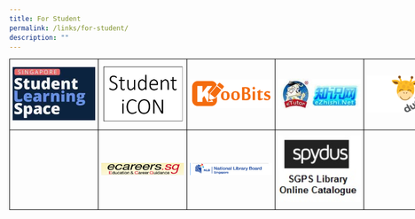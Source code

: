 ```yaml
---
title: For Student
permalink: /links/for-student/
description: ""
---
```

<style type="text/css">
.tg  {border-collapse:collapse;border-spacing:0;margin:0px auto;}
.tg td{border-color:black;border-style:solid;border-width:1px;font-family:Arial, sans-serif;font-size:14px;
  overflow:hidden;padding:10px 5px;word-break:normal;}
.tg th{border-color:black;border-style:solid;border-width:1px;font-family:Arial, sans-serif;font-size:14px;
  font-weight:normal;overflow:hidden;padding:10px 5px;word-break:normal;}
.tg .tg-nrix{text-align:center;vertical-align:middle}
</style>
<table class="tg" style="undefined;table-layout: fixed; width: 800px">
<colgroup>
<col style="width: 160px">
<col style="width: 160px">
<col style="width: 160px">
<col style="width: 160px">
<col style="width: 160px">
</colgroup>
<tbody>
  <tr>
    <td class="tg-nrix"><a href = "linkhere" target = "_self"> 
          <img src="/images/sls.jpg" 
     style="width:100%"></a></td>
    <td class="tg-nrix"><a href = "linkhere" target = "_self"> 
          <img src="/images/studenticon.jpeg" 
     style="width:100%"></a></td>
    <td class="tg-nrix"><a href = "linkhere" target = "_self"> 
          <img src="/images/koobits.png" 
     style="width:100%"></a></td>
    <td class="tg-nrix"><a href = "linkhere" target = "_self"> 
          <img src="/images/ezhishi.jpeg" 
     style="width:100%"></a></td>
    <td class="tg-nrix"><a href = "linkhere" target = "_self"> 
          <img src="/images/dudutown.png" 
     style="width:100%"></a></td>
  </tr>
  <tr>
    <td class="tg-nrix"></td>
    <td class="tg-nrix"><a href = "linkhere" target = "_self"> 
          <img src="/images/studentsecg.jpeg" 
     style="width:100%"></a></td>
    <td class="tg-nrix"><a href = "linkhere" target = "_self"> 
          <img src="/images/nlb.jpeg" 
     style="width:100%"></a></td>
    <td class="tg-nrix"><a href = "linkhere" target = "_self"> 
          <img src="/images/spydus.jpeg" 
     style="width:100%"></a></td>
    <td class="tg-nrix"></td>
  </tr>
</tbody>
</table>